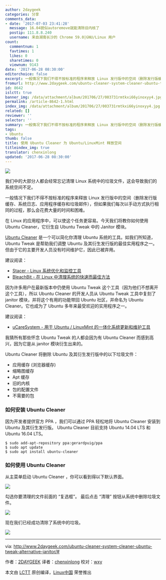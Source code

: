 ```yaml
---
author: 2daygeek
categories: 分享
comments_data:
- date: '2017-07-03 23:41:28'
  message: 16.04貌似autoremove就能清除旧内核了
  postip: 111.8.8.240
  username: 来自湖南长沙的 Chrome 59.0|GNU/Linux 用户
count:
  commentnum: 1
  favtimes: 1
  likes: 0
  sharetimes: 0
  viewnum: 9143
date: '2017-06-28 08:30:00'
editorchoice: false
excerpt: 一般情况下我们不得不按标准的程序来释放 Linux 发行版中的空间（删除发行版缓存、系统日志、应用程序缓存和垃圾邮件），但如果我们每次以手动方式执行相同的过程，那么会花费大量的时间和困难。
fromurl: http://www.2daygeek.com/ubuntu-cleaner-system-cleaner-ubuntu-tweak-alternative-janitor/
id: 8642
islctt: true
banner_img: /data/attachment/album/201706/27/003731rmtkxi66yinoxyy4.jpg
permalink: /article-8642-1.html
index_img: /data/attachment/album/201706/27/003731rmtkxi66yinoxyy4.jpg.thumb.jpg
related: []
reviewer: ''
selector: ''
summary: 一般情况下我们不得不按标准的程序来释放 Linux 发行版中的空间（删除发行版缓存、系统日志、应用程序缓存和垃圾邮件），但如果我们每次以手动方式执行相同的过程，那么会花费大量的时间和困难。
tags:
- Ubuntu
thumb: false
title: 使用 Ubuntu Cleaner 为 Ubuntu/LinuxMint 释放空间
titleindex_img: true
translator: chenxinlong
updated: '2017-06-28 08:30:00'
---
```


![](/data/attachment/album/201706/27/003731rmtkxi66yinoxyy4.jpg)


我们中的大部分人都会经常忘记清理 Linux 系统中的垃圾文件，这会导致我们的系统空间不足。


一般情况下我们不得不按标准的程序来释放 Linux 发行版中的空间（删除发行版缓存、系统日志、应用程序缓存和垃圾邮件），但如果我们每次以手动方式执行相同的过程，那么会花费大量的时间和困难。


在 Linux 的应用程序中，可以使这个任务更容易。今天我们将教你如何使用 Ubuntu Cleaner，它衍生自 Ubuntu Tweak 中的 Janitor 模块。


[Ubuntu Cleaner](http://ubuntu-cleaner.blogspot.in/) 是一个可以简化你清理 Ubuntu 系统的工具。如我们所知道，Ubuntu Tweak 是帮助我们调整 Ubuntu 及其衍生发行版的最佳实用程序之一。但由于它的主要开发人员没有时间维护它，因此已被弃用。


建议阅读：


* [Stacer - Linux 系统优化和监控工具](http://www.2daygeek.com/stacer-linux-system-optimizer-and-monitoring-tool/)
* [BleachBit - 在 Linux 中清理系统的快速而最佳方法](http://www.2daygeek.com/bleachbit-system-cleaner-on-ubuntu-debian-fedora-opensuse-arch-linux-mint/)


因为许多用户在最新版本中仍使用 Ubuntu Tweak 这个工具（因为他们不想离开这个工具），所以 Ubuntu Cleaner 的开发人员从 Ubuntu Tweak 工具中复刻了 janitor 模块，并将这个有用的功能带回 Ubuntu 社区，并命名为 Ubuntu Cleaner。它也成为了 Ubuntu 多年来最受欢迎的实用程序之一。


建议阅读：


* [uCareSystem - 用于 Ubuntu / LinuxMint 的一体化系统更新和维护工具](http://www.2daygeek.com/ucaresystem-system-update-and-maintenance-tool-for-ubuntu-linuxmint/)


我猜所有那些怀念 Ubuntu Tweak 的人都会因为有 Ubuntu Cleaner 而感到高兴，因为它是从 janitor 模块衍生出来的。


Ubuntu Cleaner 将删除 Ubuntu 及其衍生发行版中的以下垃圾文件：


* 应用缓存 (浏览器缓存)
* 缩略图缓存
* Apt 缓存
* 旧的内核
* 包的配置文件
* 不需要的包


### 如何安装 Ubuntu Cleaner


因为开发者提供官方 PPA ，我们可以通过 PPA 轻松地将 Ubuntu Cleaner 安装到 Ubuntu 及其衍生发行版。 Ubuntu Cleaner 目前支持 Ubuntu 14.04 LTS 和 Ubuntu 16.04 LTS。



```
$ sudo add-apt-repository ppa:gerardpuig/ppa
$ sudo apt update
$ sudo apt install ubuntu-cleaner

```

### 如何使用 Ubuntu Cleaner


从主菜单启动 Ubuntu Cleaner ，你可以看到得以下默认界面。


![](/data/attachment/album/201706/27/003743w1f1dd1muibidrlb.png)


勾选你要清理的文件前面的 “复选框”。 最后点击 “清理” 按钮从系统中删除垃圾文件。


![](/data/attachment/album/201706/27/003745ow6szjh333plx6yb.png)


现在我们已经成功清除了系统中的垃圾。


![](/data/attachment/album/201706/27/003747yawztgm97zgla7cc.png)




---


via: <http://www.2daygeek.com/ubuntu-cleaner-system-cleaner-ubuntu-tweak-alternative-janitor/#>


作者：[2DAYGEEK](http://www.2daygeek.com/author/2daygeek/) 译者：[chenxinlong](https://github.com/chenxinlong) 校对：[wxy](https://github.com/wxy)


本文由 [LCTT](https://github.com/LCTT/TranslateProject) 原创编译，[Linux中国](https://linux.cn/) 荣誉推出